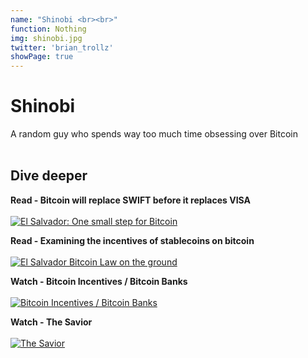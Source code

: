 ```yaml
---
name: "Shinobi <br><br>"
function: Nothing
img: shinobi.jpg
twitter: 'brian_trollz'
showPage: true
---
```


# Shinobi
 
A random guy who spends way too much time obsessing over Bitcoin
<br><br>

## Dive deeper


<div class="grid grid-cols-2 gap-5">
<div class="p-3 my-2">

**Read - Bitcoin will replace SWIFT before it replaces VISA**  <br><br>
[![El Salvador: One small step for Bitcoin](/2022/content/shinobi1.png)](https://bitcoinmagazine.com/business/bitcoin-will-replace-swift-before-visa/)
</div>

<div class="p-3 my-2">

**Read - Examining the incentives of stablecoins on bitcoin**  <br><br>
[![El Salvador Bitcoin Law on the ground](/2022/content/shinobi2.png)](https://bitcoinmagazine.com/technical/incentives-of-stablecoins-on-bitcoin/)
</div>

<div class="p-3 my-2">

**Watch - Bitcoin Incentives / Bitcoin Banks**  <br><br>
[![Bitcoin Incentives / Bitcoin Banks](/2022/content/shinobi3.png)](https://www.youtube.com/watch?v=Rn3yWPJFTwo/)
</div>

<div class="p-3 my-2">

**Watch - The Savior**  <br><br>
[![The Savior](/2022/content/shinobi4.png)](https://www.youtube.com/watch?v=IWgvAH7kudM/)
</div>

</div>

<br>





